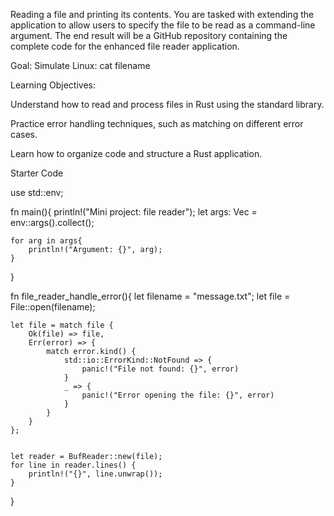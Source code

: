 Reading a file and printing its contents. 
You are tasked with extending the application to allow users to specify the file to be read as a command-line argument. The end result will be a GitHub repository containing the complete code for the enhanced file reader application.

Goal: Simulate Linux:  cat filename 

Learning Objectives:

Understand how to read and process files in Rust using the standard library.

Practice error handling techniques, such as matching on different error cases.

Learn how to organize code and structure a Rust application.

Starter Code


use std::env;

fn main(){
    println!("Mini project: file reader");
    let args: Vec<String> = env::args().collect();

    for arg in args{
        println!("Argument: {}", arg);
    }
}


fn file_reader_handle_error(){
    let filename = "message.txt";
    let file = File::open(filename);

    let file = match file {
        Ok(file) => file,
        Err(error) => {
            match error.kind() {
                std::io::ErrorKind::NotFound => {
                    panic!("File not found: {}", error)
                }
                _ => {
                    panic!("Error opening the file: {}", error)
                }
            }
        }
    };


    let reader = BufReader::new(file);
    for line in reader.lines() {
        println!("{}", line.unwrap());
    }

}

